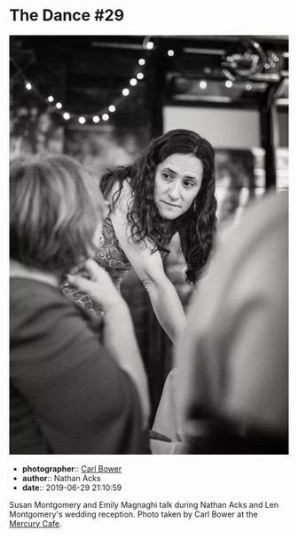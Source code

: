 # The Dance \#29

![Susan Montgomery and Emily Magnaghi talk](assets/2019-06-29-set-4-the-dance-29.webp)

* **photographer**:: [Carl Bower](https://carlbowerphotos.com)
* **author**:: Nathan Acks
* **date**:: 2019-06-29 21:10:59

Susan Montgomery and Emily Magnaghi talk during Nathan Acks and Len Montgomery's wedding reception. Photo taken by Carl Bower at the [Mercury Cafe](http://mercurycafe.com).
